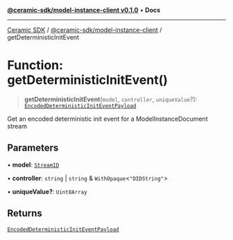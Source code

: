 [**@ceramic-sdk/model-instance-client v0.1.0**](../README.md) • **Docs**

***

[Ceramic SDK](../../../README.md) / [@ceramic-sdk/model-instance-client](../README.md) / getDeterministicInitEvent

# Function: getDeterministicInitEvent()

> **getDeterministicInitEvent**(`model`, `controller`, `uniqueValue`?): [`EncodedDeterministicInitEventPayload`](../../model-instance-protocol/type-aliases/EncodedDeterministicInitEventPayload.md)

Get an encoded deterministic init event for a ModelInstanceDocument stream

## Parameters

• **model**: [`StreamID`](../../identifiers/classes/StreamID.md)

• **controller**: `string` \| `string` & `WithOpaque`\<`"DIDString"`\>

• **uniqueValue?**: `Uint8Array`

## Returns

[`EncodedDeterministicInitEventPayload`](../../model-instance-protocol/type-aliases/EncodedDeterministicInitEventPayload.md)
